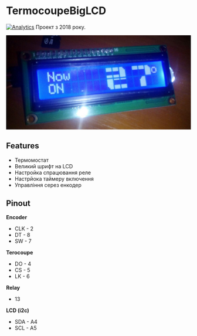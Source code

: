 # TermocoupeBigLCD
[![Analytics](https://ga-beacon.appspot.com/UA-130292047-3/welcome-page)](https://github.com/igrigorik/ga-beacon)
Проект з 2018 року.

![-](https://github.com/DreamerDeLy/TermocoupeBigLCD/blob/master/Pictures/photo_2018-12-24_17-14-44.jpg)

## Features
* Термомостат
* Великий шрифт на LCD
* Настройка спрацювання реле
* Настрйока таймеру включення
* Управління серез енкодер

## Pinout
**Encoder**
* CLK - 2
* DT - 8
* SW - 7

**Terocoupe**
* DO - 4
* CS - 5
* LK - 6

**Relay**
* 13

**LCD (i2c)**
* SDA - A4
* SCL - A5
